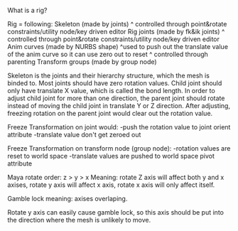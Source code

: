 What is a rig?

Rig = following:
Skeleton (made by joints) 
^ controlled through point&rotate constraints/utility node/key driven editor
Rig joints (made by fk&ik joints) 
^ controlled through point&rotate constraints/utility node/key driven editor
Anim curves (made by NURBS shape)
^used to push out the translate value of the anim curve so it can use zero out to reset
^ controlled through parenting
Transform groups (made by group node)


Skeleton is the joints and their hierarchy structure, which the mesh is binded to. 
Most joints should have zero rotation values.
Child joint should only have translate X value, which is called the bond length.
In order to adjust child joint for more than one direction, the parent joint should rotate instead of moving the child joint in translate Y or Z direction. After adjusting, freezing rotation on the parent joint would clear out the rotation value.

Freeze Transformation on joint would:
-push the rotation value to joint orient attribute
-translate value don't get zeroed out

Freeze Transformation on transform node (group node):
-rotation values are reset to world space
-translate values are pushed to world space pivot attribute


Maya rotate order: z > y > x
Meaning: rotate Z axis will affect both y and x axises, rotate y axis will affect x axis, rotate x axis will only affect itself.

Gamble lock meaning: axises overlaping.

Rotate y axis can easily cause gamble lock, so this axis should be put into the direction where the mesh is unlikely to move.





